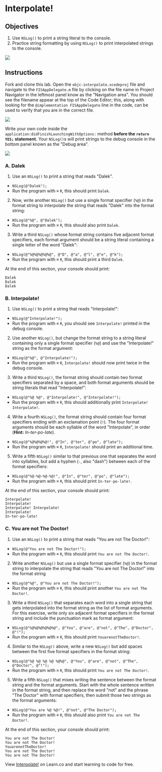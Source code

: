 # Interpolate!

## Objectives

1. Use `NSLog()` to print a string literal to the console.
2. Practice string formatting by using `NSLog()` to print interpolated strings to the console.

![](https://curriculum-content.s3.amazonaws.com/ios/ios-objc-fundamentals-unit/dalek_interpolate.jpg)

## Instructions

Fork and clone this lab. Open the `objc-interpolate.xcodeproj` file and navigate to the `FISAppDelegate.m` file by clicking on the file name in Project Navigator in the leftmost panel know as the "Navigation area". You should see the filename appear at the top of the Code Editor; this, along with looking for the `@implementation FISAppDelegate` line in the code, can be used to verify that you are in the correct file.

![](https://curriculum-content.s3.amazonaws.com/ios/ios-objc-fundamentals-unit/interpolate_FISAppDelegate.png)

Write your own code inside the `application:didFinishLaunchingWithOptions:` method **before the `return YES;` statement.** Your `NSLog()`s will print strings to the debug console in the bottom panel known as the "Debug area".

![](https://curriculum-content.s3.amazonaws.com/ios/ios-objc-fundamentals-unit/interpolate_debug.png)


### A. Dalek

1. Use an `NSLog()` to print a string that reads "Dalek".
  * `NSLog(@"Dalek");`
  * Run the program with `⌘` `R`, this should print `Dalek`.
2. Now, write another `NSLog()` but use a single format specifier (`%@`) in the format string to interpolate the string that reads "Dalek" into the format string:
  * `NSLog(@"%@", @"Dalek");`
  * Run the program with `⌘` `R`, this should also print `Dalek`.
3. Write a third `NSLog()` whose format string contains five adjacent format specifiers, each format argument should be a string literal containing a single letter of the word "Dalek":
  * `NSLog(@"%@%@%@%@%@", @"D", @"a", @"l", @"e", @"k");`
  * Run the program with `⌘` `R`, this should print a third `Dalek`.

At the end of this section, your console should print:

```
Dalek
Dalek
Dalek
```

### B. Interpolate!

1. Use `NSLog()` to print a string that reads "Interpolate!":
  * `NSLog(@"Interpolate!");`
  * Run the program with `⌘` `R`, you should see `Interpolate!` printed in the debug console.
2. Use another `NSLog()`, but change the format string to a string literal containing only a single format specifier (`%@`) and use the "Interpolate!" string as the format argument:
  * `NSLog(@"%@", @"Interpolate!");`
  * Run the program with `⌘` `R`, `Interpolate!` should now print twice in the debug console.
3. Write a third `NSLog()`, the format string should contain two format specifiers separated by a space, and both format arguments should be string literals that read "Interpolate!":
  * `NSLog(@"%@ %@", @"Interpolate!", @"Interpolate!");`
  * Run the program with `⌘` `R`, this should additionally print `Interpolate! Interpolate!`.
4. Write a fourth `NSLog()`, the format string should contain four format specifiers ending with an exclamation point (`!`). The four format arguments should be each syllable of the word "Interpolate", in order (**Hint:** *In-ter-po-late*).
  * `NSLog(@"%@%@%@%@!", @"In", @"ter", @"po", @"late");`
  * Run the program with `⌘` `R`, `Interpolate!` should print an additional time.
5. Write a fifth `NSLog()` similar to that previous one that separates the word into syllables, but add a hyphen (`-`, also "dash") between each of the format specifiers:
  * `NSLog(@"%@-%@-%@-%@!", @"In", @"ter", @"po", @"late");`
  * Run the program with `⌘` `R`, this should print `In-ter-po-late!`.

At the end of this section, your console should print:

```
Interpolate!
Interpolate!
Interpolate! Interpolate!
Interpolate!
In-ter-po-late!
```

### C. You are not The Doctor!

1. Use an `NSLog()` to print a string that reads "You are not The Doctor!":
  * `NSLog(@"You are not The Doctor!");`
  * Run the program with `⌘` `R`, this should print `You are not The Doctor!`.
2. Write another `NSLog()` but use a single format specifier (`%@`) in the format string to interpolate the string that reads "You are not The Doctor!" into the format string
  * `NSLog(@"%@", @"You are not The Doctor!");`
  * Run the program with `⌘` `R`, this should print another `You are not The Doctor!`.
3. Write a third `NSLog()` that separates each word into a single string that gets interpolated into the format string as the list of format arguments. For this exercise, write only six adjacent format specifiers in the format string and include the punctuation mark as format argument:
  * `NSLog(@"%@%@%@%@%@%@", @"You", @"are", @"not", @"The", @"Doctor", @"!");`
  * Run the program with `⌘` `R`, this should print `YouarenotTheDoctor!`.
4. Similar to the `NSLog()` above, write a new `NSLog()` but add spaces between the first five format specifiers in the format string:
  * `NSLog(@"%@ %@ %@ %@ %@%@", @"You", @"are", @"not", @"The", @"Doctor", @"!");`
  * Run the program with `⌘` `R`, this should print `You are not The Doctor!`.
5. Write a fifth `NSLog()` that mixes writing the sentence between the format string and the format arguments. Start with the whole sentence written in the format string, and then replace the word "not" and the phrase "The Doctor" with format specifiers, then submit those two strings as the format arguments:
  * `NSLog(@"You are %@ %@!", @"not", @"The Doctor");`
  * Run the program with `⌘` `R`, this should also print `You are not The Doctor!`.

At the end of this section, your console should print:

```
You are not The Doctor!
You are not The Doctor!
YouarenotTheDoctor!
You are not The Doctor!
You are not The Doctor!
```
<p data-visibility='hidden'>View <a href='https://learn.co/lessons/objc-interpolate' title='Interpolate!'>Interpolate!</a> on Learn.co and start learning to code for free.</p>
